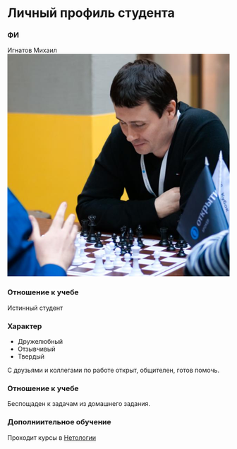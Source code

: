 # Личный профиль студента
### ФИ
Игнатов Михаил
![Личное фото](img/me.jpg)
### Отношение к учебе
Истинный студент
### Характер
* Дружелюбный
* Отзывчивый
* Твердый

С друзьями и коллегами по работе открыт, общителен, готов помочь.
### Отношение к учебе
Беспощаден к задачам из домашнего задания.
### Дополниительное обучение
Проходит курсы в [Нетологии](https://netology.ru)
